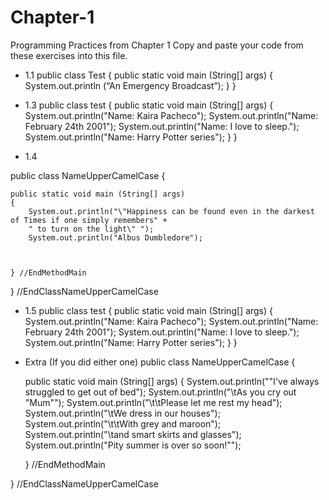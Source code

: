 # Chapter-1
Programming Practices from Chapter 1
Copy and paste your code from these exercises into this file.

* 1.1
public class Test
{
public static void main (String[] args)
{
System.out.println (“An Emergency Broadcast”);
}
}



* 1.3
public class test
{
public static void main (String[] args)
{
System.out.println("Name: Kaira Pacheco");
System.out.println("Name: February 24th 2001");
System.out.println("Name: I love to sleep.");
System.out.println("Name: Harry Potter series");
}
}



* 1.4

public class NameUpperCamelCase
{
        
    public static void main (String[] args)
    {
        System.out.println("\"Happiness can be found even in the darkest of Times if one simply remembers" +
        " to turn on the light\" ");
        System.out.println("Albus Dumbledore");

        
        
    } //EndMethodMain
    
} //EndClassNameUpperCamelCase



* 1.5
  public class test
  {
  public static void main (String[] args)
    {
    System.out.println("Name: Kaira Pacheco");
    System.out.println("Name: February 24th 2001");
    System.out.println("Name: I love to sleep.");
    System.out.println("Name: Harry Potter series");
    }
}



* Extra (If you did either one)
public class NameUpperCamelCase
{
        
    public static void main (String[] args)
    {
        System.out.println("\"I've always struggled to get out of bed");
        System.out.println("\tAs you cry out \"Mum\"");
        System.out.println("\t\tPlease let me rest my head");
        System.out.println("\tWe dress in our houses");
        System.out.println("\t\tWith grey and maroon");
        System.out.println("\tand smart skirts and glasses");
        System.out.println("Pity summer is over so soon!\"");

        
        
    } //EndMethodMain
    
} //EndClassNameUpperCamelCase

